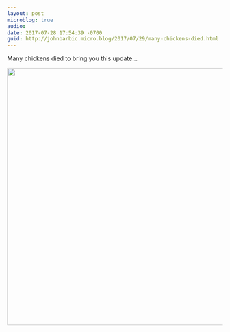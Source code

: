 ```yaml
---
layout: post
microblog: true
audio: 
date: 2017-07-28 17:54:39 -0700
guid: http://johnbarbic.micro.blog/2017/07/29/many-chickens-died.html
---
```

Many chickens died to bring you this update...

<img src="http://www.barbic.com/uploads/2017/93eea8fe26.jpg" width="600" height="600" style="height: auto" />
